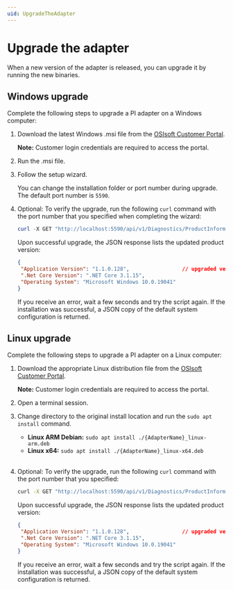 ```yaml
---
uid: UpgradeTheAdapter
---
```


# Upgrade the adapter

When a new version of the adapter is released, you can upgrade it by running the new binaries.

## Windows upgrade

Complete the following steps to upgrade a PI adapter on a Windows computer:

1. Download the latest Windows .msi file from the [OSIsoft Customer Portal](https://customers.osisoft.com/s/products).

    **Note:** Customer login credentials are required to access the portal.

2. Run the .msi file.

3. Follow the setup wizard.

    You can change the installation folder or port number during upgrade. The default port number is `5590`.

4. Optional: To verify the upgrade, run the following `curl` command with the port number that you specified when completing the wizard:

   ```powershell
   curl -X GET "http://localhost:5590/api/v1/Diagnostics/ProductInformation"
   ```

   Upon successful upgrade, the JSON response lists the updated product version:

   ```json
   {
    "Application Version": "1.1.0.128",                 // upgraded version
    ".Net Core Version": ".NET Core 3.1.15",
    "Operating System": "Microsoft Windows 10.0.19041"
   }
   ```

   If you receive an error, wait a few seconds and try the script again. If the installation was successful, a JSON copy of the default system configuration is returned.

## Linux upgrade

Complete the following steps to upgrade a PI adapter on a Linux computer:

1. Download the appropriate Linux distribution file from the [OSIsoft Customer Portal](https://customers.osisoft.com/s/products).

    **Note:** Customer login credentials are required to access the portal.

2. Open a terminal session.

3. Change directory to the original install location and run the `sudo apt install` command.

    * **Linux ARM Debian:** `sudo apt install ./{AdapterName}_linux-arm.deb`
    * **Linux x64:** `sudo apt install ./{AdapterName}_linux-x64.deb`<br><br>

4. Optional: To verify the upgrade, run the following `curl` command with the port number that you specified:

   ```bash
   curl -X GET "http://localhost:5590/api/v1/Diagnostics/ProductInformation"
   ```

   Upon successful upgrade, the JSON response lists the updated product version:

   ```json
   {
    "Application Version": "1.1.0.128",                 // upgraded version
    ".Net Core Version": ".NET Core 3.1.15",
    "Operating System": "Microsoft Windows 10.0.19041"
   }
   ```

   If you receive an error, wait a few seconds and try the script again. If the installation was successful, a JSON copy of the default system configuration is returned.
